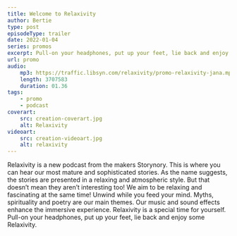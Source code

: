 ```yaml
---
title: Welcome to Relaxivity
author: Bertie
type: post
episodeType: trailer
date: 2022-01-04
series: promos
excerpt: Pull-on your headphones, put up your feet, lie back and enjoy some Relaxivity. 
url: promo
audio:
    mp3: https://traffic.libsyn.com/relaxivity/promo-relaxivity-jana.mp3
    length: 3707583 
    duration: 01.36
tags: 
    - promo
    - podcast
coverart:
    src: creation-coverart.jpg
    alt: Relaxivity
videoart: 
    src: creation-videoart.jpg
    alt: relaxivity
---
```


Relaxivity is a new podcast from the makers Storynory. 
This is where you can hear our most mature and sophisticated stories. As the name suggests, the stories are presented in a relaxing and atmospheric style. But that doesn’t mean they aren’t interesting too! We aim to be relaxing and fascinating at the same time! Unwind while you feed your mind. Myths, spirituality and poetry are our main themes. Our music and sound effects enhance the immersive experience. Relaxivity is a special time for yourself.  Pull-on your headphones, put up your feet, lie back and enjoy some Relaxivity. 